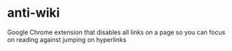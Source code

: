 # anti-wiki
Google Chrome extension that disables all links on a page so you can focus on reading against jumping on hyperlinks
